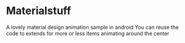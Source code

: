 # Materialstuff
A lovely material design animation sample in android 
You can reuse the code to extends for more or less items animating around the center
